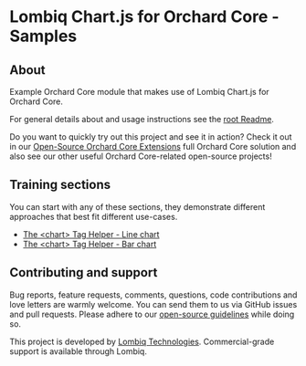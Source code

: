 # Lombiq Chart.js for Orchard Core - Samples

## About

Example Orchard Core module that makes use of Lombiq Chart.js for Orchard Core.

For general details about and usage instructions see the [root Readme](../Readme.md).

Do you want to quickly try out this project and see it in action? Check it out in our [Open-Source Orchard Core Extensions](https://github.com/Lombiq/Open-Source-Orchard-Core-Extensions) full Orchard Core solution and also see our other useful Orchard Core-related open-source projects!

## Training sections

You can start with any of these sections, they demonstrate different approaches that best fit different use-cases.

- [The \<chart> Tag Helper - Line chart](../Lombiq.ChartJs.Samples/Views/Sample/History.cshtml)
- [The \<chart> Tag Helper - Bar chart](../Lombiq.ChartJs.Samples/Views/Sample/Balance.cshtml)

## Contributing and support

Bug reports, feature requests, comments, questions, code contributions and love letters are warmly welcome. You can send them to us via GitHub issues and pull requests. Please adhere to our [open-source guidelines](https://lombiq.com/open-source-guidelines) while doing so.

This project is developed by [Lombiq Technologies](https://lombiq.com/). Commercial-grade support is available through Lombiq.
